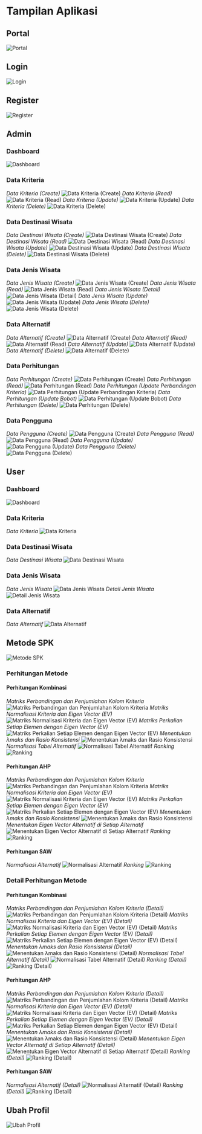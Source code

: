 # Tampilan Aplikasi

## Portal

![Portal](/screenshoot/Portal.png)

## Login

![Login](/screenshoot/Login.png)

## Register

![Register](/screenshoot/Register.png)

## Admin

### Dashboard

![Dashboard](/screenshoot/Admin%20-%20Dashboard.png)

### Data Kriteria

_Data Kriteria (Create)_
![Data Kriteria (Create)](</screenshoot/Admin%20-%20Data%20Kriteria%20(Create).png>)
_Data Kriteria (Read)_
![Data Kriteria (Read)](</screenshoot/Admin%20-%20Data%20Kriteria%20(Read).png>)
_Data Kriteria (Update)_
![Data Kriteria (Update)](</screenshoot/Admin%20-%20Data%20Kriteria%20(Update).png>)
_Data Kriteria (Delete)_
![Data Kriteria (Delete)](</screenshoot/Admin%20-%20Data%20Kriteria%20(Delete).png>)

### Data Destinasi Wisata

_Data Destinasi Wisata (Create)_
![Data Destinasi Wisata (Create)](</screenshoot/Admin%20-%20Data%20Destinasi%20Wisata%20(Create).png>)
_Data Destinasi Wisata (Read)_
![Data Destinasi Wisata (Read)](</screenshoot/Admin%20-%20Data%20Destinasi%20Wisata%20(Read).png>)
_Data Destinasi Wisata (Update)_
![Data Destinasi Wisata (Update)](</screenshoot/Admin%20-%20Data%20Destinasi%20Wisata%20(Update).png>)
_Data Destinasi Wisata (Delete)_
![Data Destinasi Wisata (Delete)](</screenshoot/Admin%20-%20Data%20Destinasi%20Wisata%20(Delete).png>)

### Data Jenis Wisata

_Data Jenis Wisata (Create)_
![Data Jenis Wisata (Create)](</screenshoot/Admin%20-%20Data%20Jenis%20Wisata%20(Create).png>)
_Data Jenis Wisata (Read)_
![Data Jenis Wisata (Read)](</screenshoot/Admin%20-%20Data%20Jenis%20Wisata%20(Read).png>)
_Data Jenis Wisata (Detail)_
![Data Jenis Wisata (Detail)](</screenshoot/Admin%20-%20Data%20Jenis%20Wisata%20(Detail).png>)
_Data Jenis Wisata (Update)_
![Data Jenis Wisata (Update)](</screenshoot/Admin%20-%20Data%20Jenis%20Wisata%20(Update).png>)
_Data Jenis Wisata (Delete)_
![Data Jenis Wisata (Delete)](</screenshoot/Admin%20-%20Data%20Jenis%20Wisata%20(Delete).png>)

### Data Alternatif

_Data Alternatif (Create)_
![Data Alternatif (Create)](</screenshoot/Admin%20-%20Data%20Alternatif%20(Create).png>)
_Data Alternatif (Read)_
![Data Alternatif (Read)](</screenshoot/Admin%20-%20Data%20Alternatif%20(Read).png>)
_Data Alternatif (Update)_
![Data Alternatif (Update)](</screenshoot/Admin%20-%20Data%20Alternatif%20(Update).png>)
_Data Alternatif (Delete)_
![Data Alternatif (Delete)](</screenshoot/Admin%20-%20Data%20Alternatif%20(Delete).png>)

### Data Perhitungan

_Data Perhitungan (Create)_
![Data Perhitungan (Create)](</screenshoot/Admin%20-%20Data%20Perhitungan%20(Create).png>)
_Data Perhitungan (Read)_
![Data Perhitungan (Read)](</screenshoot/Admin%20-%20Data%20Perhitungan%20(Read).png>)
_Data Perhitungan (Update Perbandingan Kriteria)_
![Data Perhitungan (Update Perbandingan Kriteria)](</screenshoot/Admin%20-%20Data%20Perhitungan%20(Update%20Perbandingan%20Kriteria).png>)
_Data Perhitungan (Update Bobot)_
![Data Perhitungan (Update Bobot)](</screenshoot/Admin%20-%20Data%20Perhitungan%20(Update%20Bobot).png>)
_Data Perhitungan (Delete)_
![Data Perhitungan (Delete)](</screenshoot/Admin%20-%20Data%20Perhitungan%20(Delete).png>)

### Data Pengguna

_Data Pengguna (Create)_
![Data Pengguna (Create)](</screenshoot/Admin%20-%20Data%20Pengguna%20(Create).png>)
_Data Pengguna (Read)_
![Data Pengguna (Read)](</screenshoot/Admin%20-%20Data%20Pengguna%20(Read).png>)
_Data Pengguna (Update)_
![Data Pengguna (Update)](</screenshoot/Admin%20-%20Data%20Pengguna%20(Update).png>)
_Data Pengguna (Delete)_
![Data Pengguna (Delete)](</screenshoot/Admin%20-%20Data%20Pengguna%20(Delete).png>)

## User

### Dashboard

![Dashboard](/screenshoot/User%20-%20Dashboard.png)

### Data Kriteria

_Data Kriteria_
![Data Kriteria](/screenshoot/User%20-%20Data%20Kriteria.png)

### Data Destinasi Wisata

_Data Destinasi Wisata_
![Data Destinasi Wisata](/screenshoot/User%20-%20Data%20Destinasi%20Wisata.png)

### Data Jenis Wisata

_Data Jenis Wisata_
![Data Jenis Wisata](/screenshoot/User%20-%20Data%20Jenis%20Wisata.png)
_Detail Jenis Wisata_
![Detail Jenis Wisata](/screenshoot/User%20-%20Detail%20Jenis%20Wisata.png)

### Data Alternatif

_Data Alternatif_
![Data Alternatif](/screenshoot/User%20-%20Data%20Alternatif.png)

## Metode SPK

![Metode SPK](/screenshoot/Metode%20SPK.png)

### Perhitungan Metode

#### Perhitungan Kombinasi

_Matriks Perbandingan dan Penjumlahan Kolom Kriteria_
![Matriks Perbandingan dan Penjumlahan Kolom Kriteria](/screenshoot/Kombinasi%20-%20Matriks%20Perbandingan%20dan%20Penjumlahan%20Kolom%20Kriteria.png)
_Matriks Normalisasi Kriteria dan Eigen Vector (EV)_
![Matriks Normalisasi Kriteria dan Eigen Vector (EV)](</screenshoot/Kombinasi%20-%20Matriks%20Normalisasi%20Kriteria%20dan%20Eigen%20Vector%20(EV).png>)
_Matriks Perkalian Setiap Elemen dengan Eigen Vector (EV)_
![Matriks Perkalian Setiap Elemen dengan Eigen Vector (EV)](</screenshoot/Kombinasi%20-%20Matriks%20Perkalian%20Setiap%20Elemen%20dengan%20Eigen%20Vector%20(EV).png>)
_Menentukan λmaks dan Rasio Konsistensi_
![Menentukan λmaks dan Rasio Konsistensi](/screenshoot/Kombinasi%20-%20Menentukan%20λmaks%20dan%20Rasio%20Konsistensi.png)
_Normalisasi Tabel Alternatif_
![Normalisasi Tabel Alternatif](/screenshoot/Kombinasi%20-%20Normalisasi%20Tabel%20Alternatif.png)
_Ranking_
![Ranking](/screenshoot/Kombinasi%20-%20Ranking.png)

#### Perhitungan AHP

_Matriks Perbandingan dan Penjumlahan Kolom Kriteria_
![Matriks Perbandingan dan Penjumlahan Kolom Kriteria](/screenshoot/AHP%20-%20Matriks%20Perbandingan%20dan%20Penjumlahan%20Kolom%20Kriteria.png)
_Matriks Normalisasi Kriteria dan Eigen Vector (EV)_
![Matriks Normalisasi Kriteria dan Eigen Vector (EV)](</screenshoot/AHP%20-%20Matriks%20Normalisasi%20Kriteria%20dan%20Eigen%20Vector%20(EV).png>)
_Matriks Perkalian Setiap Elemen dengan Eigen Vector (EV)_
![Matriks Perkalian Setiap Elemen dengan Eigen Vector (EV)](</screenshoot/AHP%20-%20Matriks%20Perkalian%20Setiap%20Elemen%20dengan%20Eigen%20Vector%20(EV).png>)
_Menentukan λmaks dan Rasio Konsistensi_
![Menentukan λmaks dan Rasio Konsistensi](/screenshoot/AHP%20-%20Menentukan%20λmaks%20dan%20Rasio%20Konsistensi.png)
_Menentukan Eigen Vector Alternatif di Setiap Alternatif_
![Menentukan Eigen Vector Alternatif di Setiap Alternatif](/screenshoot/AHP%20-%20Menentukan%20Eigen%20Vector%20Alternatif%20di%20Setiap%20Alternatif.png)
_Ranking_
![Ranking](/screenshoot/AHP%20-%20Ranking.png)

#### Perhitungan SAW

_Normalisasi Alternatif_
![Normalisasi Alternatif](/screenshoot/SAW%20-%20Normalisasi%20Alternatif.png)
_Ranking_
![Ranking](/screenshoot/SAW%20-%20Ranking.png)

### Detail Perhitungan Metode

#### Perhitungan Kombinasi

_Matriks Perbandingan dan Penjumlahan Kolom Kriteria (Detail)_
![Matriks Perbandingan dan Penjumlahan Kolom Kriteria (Detail)](</screenshoot/Kombinasi%20-%20Matriks%20Perbandingan%20dan%20Penjumlahan%20Kolom%20Kriteria%20(Detail).png>)
_Matriks Normalisasi Kriteria dan Eigen Vector (EV) (Detail)_
![Matriks Normalisasi Kriteria dan Eigen Vector (EV) (Detail)](</screenshoot/Kombinasi%20-%20Matriks%20Normalisasi%20Kriteria%20dan%20Eigen%20Vector%20(EV)%20(Detail).png>)
_Matriks Perkalian Setiap Elemen dengan Eigen Vector (EV) (Detail)_
![Matriks Perkalian Setiap Elemen dengan Eigen Vector (EV) (Detail)](</screenshoot/Kombinasi%20-%20Matriks%20Perkalian%20Setiap%20Elemen%20dengan%20Eigen%20Vector%20(EV)%20(Detail).png>)
_Menentukan λmaks dan Rasio Konsistensi (Detail)_
![Menentukan λmaks dan Rasio Konsistensi (Detail)](</screenshoot/Kombinasi%20-%20Menentukan%20λmaks%20dan%20Rasio%20Konsistensi%20(Detail).png>)
_Normalisasi Tabel Alternatif (Detail)_
![Normalisasi Tabel Alternatif (Detail)](</screenshoot/Kombinasi%20-%20Normalisasi%20Tabel%20Alternatif%20(Detail).png>)
_Ranking (Detail)_
![Ranking (Detail)](</screenshoot/Kombinasi%20-%20Ranking%20(Detail).png>)

#### Perhitungan AHP

_Matriks Perbandingan dan Penjumlahan Kolom Kriteria (Detail)_
![Matriks Perbandingan dan Penjumlahan Kolom Kriteria (Detail)](</screenshoot/AHP%20-%20Matriks%20Perbandingan%20dan%20Penjumlahan%20Kolom%20Kriteria%20(Detail).png>)
_Matriks Normalisasi Kriteria dan Eigen Vector (EV) (Detail)_
![Matriks Normalisasi Kriteria dan Eigen Vector (EV) (Detail)](</screenshoot/AHP%20-%20Matriks%20Normalisasi%20Kriteria%20dan%20Eigen%20Vector%20(EV)%20(Detail).png>)
_Matriks Perkalian Setiap Elemen dengan Eigen Vector (EV) (Detail)_
![Matriks Perkalian Setiap Elemen dengan Eigen Vector (EV) (Detail)](</screenshoot/AHP%20-%20Matriks%20Perkalian%20Setiap%20Elemen%20dengan%20Eigen%20Vector%20(EV)(Detail).png>)
_Menentukan λmaks dan Rasio Konsistensi (Detail)_
![Menentukan λmaks dan Rasio Konsistensi (Detail)](</screenshoot/AHP%20-%20Menentukan%20λmaks%20dan%20Rasio%20Konsistensi%20(Detail).png>)
_Menentukan Eigen Vector Alternatif di Setiap Alternatif (Detail)_
![Menentukan Eigen Vector Alternatif di Setiap Alternatif (Detail)](</screenshoot/AHP%20-%20Menentukan%20Eigen%20Vector%20Alternatif%20di%20Setiap%20Alternatif%20(Detail).png>)
_Ranking (Detail)_
![Ranking (Detail)](</screenshoot/AHP%20-%20Ranking%20(Detail).png>)

#### Perhitungan SAW

_Normalisasi Alternatif (Detail)_
![Normalisasi Alternatif (Detail)](</screenshoot/SAW%20-%20Normalisasi%20Alternatif%20(Detail).png>)
_Ranking (Detail)_
![Ranking (Detail)](</screenshoot/SAW%20-%20Ranking%20(Detail).png>)

## Ubah Profil

![Ubah Profil](/screenshoot/Ubah%20Profil.png)
